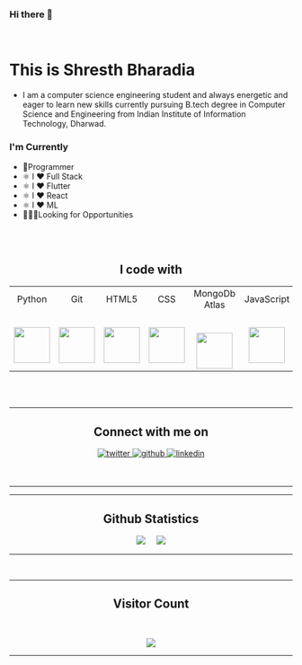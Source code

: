 ### Hi there 👋
</br>
<H1>This is Shresth Bharadia </H1>

- I am a computer science engineering student and always energetic and eager to learn new skills currently pursuing B.tech degree in Computer Science and Engineering from Indian Institute of Information Technology, Dharwad. 
### I'm Currently
- 📱Programmer
- ⚛️ I ❤️ Full Stack 
- ⚛️ I ❤️ Flutter
- ⚛️ I ❤️ React
- ⚛️ I ❤️ ML
- 👷🏽‍♂️Looking for Opportunities

</br></br>

<h2 align="center">I code with</h2>
<table align="center" >
  <tbody>
    <tr>
      <td width="100px" align="center">
        <span>Python</span><br><br><br>
        <img height="64px" src="https://media.giphy.com/media/LMt9638dO8dftAjtco/giphy.gif">
      </td>
      <td width="100px" align="center">
        <span>Git</span><br><br><br>
        <img height="64px" src="https://media.giphy.com/media/kH1DBkPNyZPOk0BxrM/giphy.gif">
      </td>
      <td width="100px" align="center">
        <span>HTML5</span><br><br><br>
        <img height="64px" src="https://www.flaticon.com/svg/static/icons/svg/1216/1216733.svg">
      </td>
      <td width="100px" align="center">
        <span>CSS</span><br><br><br>
        <img height="64px" src="https://cdn.worldvectorlogo.com/logos/css3.svg">
      </td>
       <td width="100px" align="center">
        <span>MongoDb Atlas</span><br><br><br>
        <img height="64px" src="https://cdn.iconscout.com/icon/free/png-512/mongodb-5-1175140.png">
      </td>
       <td width="100px" align="center">
        <span>JavaScript</span><br><br><br>
        <img height="64px" src="https://media.giphy.com/media/ln7z2eWriiQAllfVcn/giphy.gif">
      </td>
      <td width="100px" align="center">
        <span>Reactjs</span><br><br><br>
        <img height="64px" src="https://media.giphy.com/media/eNAsjO55tPbgaor7ma/source.gif">
      </td>
     <td width="100px" align="center">
        <span>Flutter</span><br><br><br>
        <img height="64px" src="https://cdn.iconscout.com/icon/free/png-512/flutter-2038877-1720090.png">
      </td>
      <td width="100px" align="center">
        <span>NodeJs</span><br><br><br>
        <img height="64px" src="https://img.icons8.com/color/452/nodejs.png">
      </td>
    </tr>
  </tbody>
</table>
</br></br>
<hr>
<h2 align="center">Connect with me on</h2>
 <p align="center">
  

<a href="https://twitter.com/BharadiaShresth" target="_blank">
<img src=https://img.shields.io/badge/twitter-%2300acee.svg?&style=for-the-badge&logo=twitter&logoColor=white alt=twitter style="margin-bottom: 5px;" />
</a>
<a href="https://github.com/shresth2102001" target="_blank">
<img src=https://img.shields.io/badge/github-%2324292e.svg?&style=for-the-badge&logo=github&logoColor=white alt=github style="margin-bottom: 5px;" />
</a>
<a href="https://www.linkedin.com/in/shresth-bharadia-258798190/" target="_blank">
<img src=https://img.shields.io/badge/linkedin-%231E77B5.svg?&style=for-the-badge&logo=linkedin&logoColor=white alt=linkedin style="margin-bottom: 5px;" />
</a>
</p> 
  <br/>
  <p align="center">
</p>
<hr>
<hr>
<h2 align="center">Github Statistics</h2>
<p align="center">
<img src="https://github-readme-stats.vercel.app/api?username=shresth2102001&show_icons=true&title_color=03fc90&icon_color=03fc90&text_color=03fc90&bg_color=002b19">&nbsp;&nbsp;&nbsp;&nbsp;&nbsp;<img src = "https://github-readme-stats.vercel.app/api/top-langs/?username=shresth2102001&show_icons=true&title_color=03fc90&icon_color=03fc90&text_color=03fc90&bg_color=002b19"
</p>
<hr>
 </br>
 <hr>
<h2 align="center">Visitor Count</h2>
 <br/>
 <p align="center">
  <img src="https://profile-counter.glitch.me/shresth2102001/count.svg" />
</p>
<hr>
<!--
**shresth2102001/shresth2102001** is a ✨ _special_ ✨ repository because its `README.md` (this file) appears on your GitHub profile.

Here are some ideas to get you started:

- 🔭 I’m currently working on ...
- 🌱 I’m currently learning ...
- 👯 I’m looking to collaborate on ...
- 🤔 I’m looking for help with ...
- 💬 Ask me about ...
- 📫 How to reach me: ...
- 😄 Pronouns: ...
- ⚡ Fun fact: ...
-->
